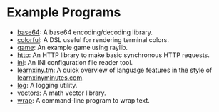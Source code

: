 # Example Programs

- [base64](base64/): A base64 encoding/decoding library.
- [colorful](colorful/): A DSL useful for rendering terminal colors.
- [game](game/): An example game using raylib.
- [http](http/http.tm): An HTTP library to make basic synchronous HTTP requests.
- [ini](ini/ini.tm): An INI configuration file reader tool.
- [learnxiny.tm](learnxiny.tm): A quick overview of language features in the
  style of [learnxinyminutes.com](https://learnxinyminutes.com/).
- [log](log/log.tm): A logging utility.
- [vectors](vectors/vectors.tm): A math vector library.
- [wrap](wrap/wrap.tm): A command-line program to wrap text.
